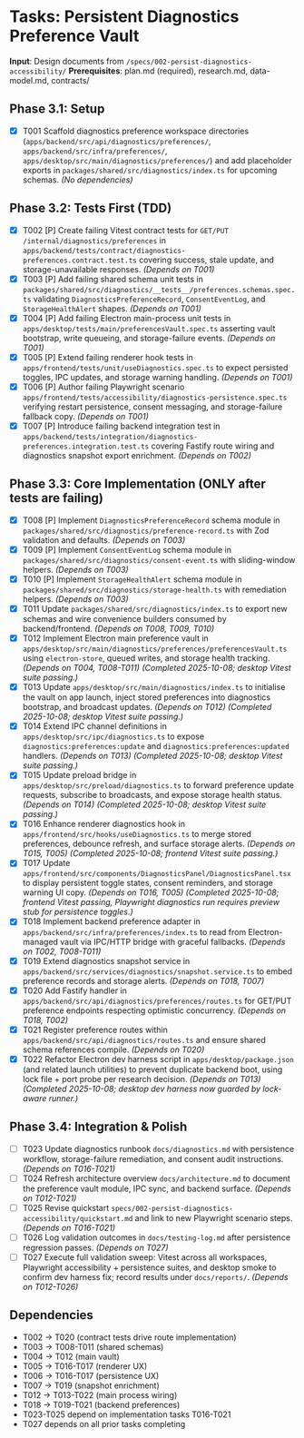 # Tasks: Persistent Diagnostics Preference Vault

**Input**: Design documents from `/specs/002-persist-diagnostics-accessibility/`
**Prerequisites**: plan.md (required), research.md, data-model.md, contracts/

## Phase 3.1: Setup
- [x] T001 Scaffold diagnostics preference workspace directories (`apps/backend/src/api/diagnostics/preferences/`, `apps/backend/src/infra/preferences/`, `apps/desktop/src/main/diagnostics/preferences/`) and add placeholder exports in `packages/shared/src/diagnostics/index.ts` for upcoming schemas. *(No dependencies)*

## Phase 3.2: Tests First (TDD)
- [x] T002 [P] Create failing Vitest contract tests for `GET/PUT /internal/diagnostics/preferences` in `apps/backend/tests/contract/diagnostics-preferences.contract.test.ts` covering success, stale update, and storage-unavailable responses. *(Depends on T001)*
- [x] T003 [P] Add failing shared schema unit tests in `packages/shared/src/diagnostics/__tests__/preferences.schemas.spec.ts` validating `DiagnosticsPreferenceRecord`, `ConsentEventLog`, and `StorageHealthAlert` shapes. *(Depends on T001)*
- [x] T004 [P] Add failing Electron main-process unit tests in `apps/desktop/tests/main/preferencesVault.spec.ts` asserting vault bootstrap, write queueing, and storage-failure events. *(Depends on T001)*
- [x] T005 [P] Extend failing renderer hook tests in `apps/frontend/tests/unit/useDiagnostics.spec.ts` to expect persisted toggles, IPC updates, and storage warning handling. *(Depends on T001)*
- [x] T006 [P] Author failing Playwright scenario `apps/frontend/tests/accessibility/diagnostics-persistence.spec.ts` verifying restart persistence, consent messaging, and storage-failure fallback copy. *(Depends on T001)*
- [x] T007 [P] Introduce failing backend integration test in `apps/backend/tests/integration/diagnostics-preferences.integration.test.ts` covering Fastify route wiring and diagnostics snapshot export enrichment. *(Depends on T002)*

## Phase 3.3: Core Implementation (ONLY after tests are failing)
- [x] T008 [P] Implement `DiagnosticsPreferenceRecord` schema module in `packages/shared/src/diagnostics/preference-record.ts` with Zod validation and defaults. *(Depends on T003)*
- [x] T009 [P] Implement `ConsentEventLog` schema module in `packages/shared/src/diagnostics/consent-event.ts` with sliding-window helpers. *(Depends on T003)*
- [x] T010 [P] Implement `StorageHealthAlert` schema module in `packages/shared/src/diagnostics/storage-health.ts` with remediation helpers. *(Depends on T003)*
- [x] T011 Update `packages/shared/src/diagnostics/index.ts` to export new schemas and wire convenience builders consumed by backend/frontend. *(Depends on T008, T009, T010)*
- [x] T012 Implement Electron main preference vault in `apps/desktop/src/main/diagnostics/preferences/preferencesVault.ts` using `electron-store`, queued writes, and storage health tracking. *(Depends on T004, T008-T011)* *(Completed 2025-10-08; desktop Vitest suite passing.)*
- [x] T013 Update `apps/desktop/src/main/diagnostics/index.ts` to initialise the vault on app launch, inject stored preferences into diagnostics bootstrap, and broadcast updates. *(Depends on T012)* *(Completed 2025-10-08; desktop Vitest suite passing.)*
- [x] T014 Extend IPC channel definitions in `apps/desktop/src/ipc/diagnostics.ts` to expose `diagnostics:preferences:update` and `diagnostics:preferences:updated` handlers. *(Depends on T013)* *(Completed 2025-10-08; desktop Vitest suite passing.)*
- [x] T015 Update preload bridge in `apps/desktop/src/preload/diagnostics.ts` to forward preference update requests, subscribe to broadcasts, and expose storage health status. *(Depends on T014)* *(Completed 2025-10-08; desktop Vitest suite passing.)*
- [x] T016 Enhance renderer diagnostics hook in `apps/frontend/src/hooks/useDiagnostics.ts` to merge stored preferences, debounce refresh, and surface storage alerts. *(Depends on T015, T005)* *(Completed 2025-10-08; frontend Vitest suite passing.)*
- [x] T017 Update `apps/frontend/src/components/DiagnosticsPanel/DiagnosticsPanel.tsx` to display persistent toggle states, consent reminders, and storage warning UI copy. *(Depends on T016, T005)* *(Completed 2025-10-08; frontend Vitest passing, Playwright diagnostics run requires preview stub for persistence toggles.)*
- [x] T018 Implement backend preference adapter in `apps/backend/src/infra/preferences/index.ts` to read from Electron-managed vault via IPC/HTTP bridge with graceful fallbacks. *(Depends on T002, T008-T011)*
- [x] T019 Extend diagnostics snapshot service in `apps/backend/src/services/diagnostics/snapshot.service.ts` to embed preference records and storage alerts. *(Depends on T018, T007)*
- [x] T020 Add Fastify handler in `apps/backend/src/api/diagnostics/preferences/routes.ts` for GET/PUT preference endpoints respecting optimistic concurrency. *(Depends on T018, T002)*
- [x] T021 Register preference routes within `apps/backend/src/api/diagnostics/routes.ts` and ensure shared schema references compile. *(Depends on T020)*
- [x] T022 Refactor Electron dev harness script in `apps/desktop/package.json` (and related launch utilities) to prevent duplicate backend boot, using lock file + port probe per research decision. *(Depends on T013)* *(Completed 2025-10-08; desktop dev harness now guarded by lock-aware runner.)*

## Phase 3.4: Integration & Polish
- [ ] T023 Update diagnostics runbook `docs/diagnostics.md` with persistence workflow, storage-failure remediation, and consent audit instructions. *(Depends on T016-T021)*
- [ ] T024 Refresh architecture overview `docs/architecture.md` to document the preference vault module, IPC sync, and backend surface. *(Depends on T012-T021)*
- [ ] T025 Revise quickstart `specs/002-persist-diagnostics-accessibility/quickstart.md` and link to new Playwright scenario steps. *(Depends on T016-T021)*
- [ ] T026 Log validation outcomes in `docs/testing-log.md` after persistence regression passes. *(Depends on T027)*
- [ ] T027 Execute full validation sweep: Vitest across all workspaces, Playwright accessibility + persistence suites, and desktop smoke to confirm dev harness fix; record results under `docs/reports/`. *(Depends on T012-T026)*

## Dependencies
- T002 → T020 (contract tests drive route implementation)
- T003 → T008-T011 (shared schemas)
- T004 → T012 (main vault)
- T005 → T016-T017 (renderer UX)
- T006 → T016-T017 (persistence UX)
- T007 → T019 (snapshot enrichment)
- T012 → T013-T022 (main process wiring)
- T018 → T019-T021 (backend preferences)
- T023-T025 depend on implementation tasks T016-T021
- T027 depends on all prior tasks completing

